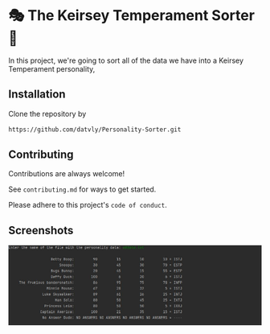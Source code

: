 
# 🎭 The Keirsey Temperament Sorter 📝


In this project, we're going to sort all of the data we have into a Keirsey Temperament personality, 


## Installation

Clone the repository by
```bash
https://github.com/datvly/Personality-Sorter.git
```
    
## Contributing

Contributions are always welcome!

See `contributing.md` for ways to get started.

Please adhere to this project's `code of conduct`.


## Screenshots

![App Screenshot](https://github.com/datvly/Personality-Sorter/blob/main/Picture.JPG)

